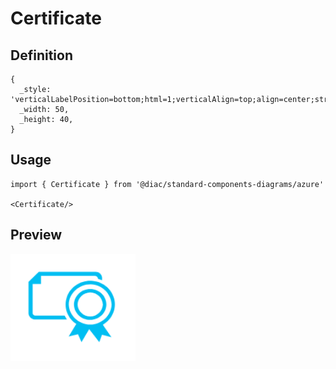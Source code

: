 # Certificate

## Definition

```
{
  _style: 'verticalLabelPosition=bottom;html=1;verticalAlign=top;align=center;strokeColor=none;fillColor=#00BEF2;shape=mxgraph.azure.certificate;pointerEvents=1;',
  _width: 50,
  _height: 40,
}
```

## Usage

```
import { Certificate } from '@diac/standard-components-diagrams/azure'

<Certificate/>
```

## Preview

<img src="./certificate.png" width="200"/>
